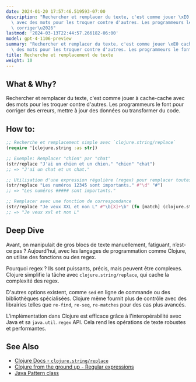 ```yaml
---
date: 2024-01-20 17:57:46.519593-07:00
description: "Rechercher et remplacer du texte, c'est comme jouer \xE0 cache-cache\
  \ avec des mots pour les troquer contre d'autres. Les programmeurs le font pour\
  \ corriger\u2026"
lastmod: '2024-03-13T22:44:57.266182-06:00'
model: gpt-4-1106-preview
summary: "Rechercher et remplacer du texte, c'est comme jouer \xE0 cache-cache avec\
  \ des mots pour les troquer contre d'autres. Les programmeurs le font pour corriger\u2026"
title: Recherche et remplacement de texte
weight: 10
---
```


## What & Why?
Rechercher et remplacer du texte, c'est comme jouer à cache-cache avec des mots pour les troquer contre d'autres. Les programmeurs le font pour corriger des erreurs, mettre à jour des données ou transformer du code.

## How to:
```Clojure
;; Recherche et remplacement simple avec `clojure.string/replace`
(require '[clojure.string :as str])

;; Exemple: Remplacer "chien" par "chat"
(str/replace "J'ai un chien et un chien." "chien" "chat")
;; => "J'ai un chat et un chat."

;; Utilisation d'une expression régulière (regex) pour remplacer toutes les occurrences d'une chiffre par un '#'
(str/replace "Les numéros 12345 sont importants." #"\d" "#")
;; => "Les numéros ##### sont importants."

;; Remplacer avec une fonction de correspondance
(str/replace "Je veux XXL et non L" #"\b[X]+\b" (fn [match] (clojure.string/lower-case match)))
;; => "Je veux xxl et non L"
```

## Deep Dive
Avant, on manipulait de gros blocs de texte manuellement, fatiguant, n’est-ce pas ? Aujourd'hui, avec les langages de programmation comme Clojure, on utilise des fonctions ou des regex. 

Pourquoi regex ? Ils sont puissants, précis, mais peuvent être complexes. Clojure simplifie la tâche avec `clojure.string/replace`, qui cache la complexité des regex.

D'autres options existent, comme `sed` en ligne de commande ou des bibliothèques spécialisées. Clojure même fournit plus de contrôle avec des librairies telles que `re-find`, `re-seq`, `re-matches` pour des cas plus avancés.

L'implémentation dans Clojure est efficace grâce à l'interopérabilité avec Java et sa `java.util.regex` API. Cela rend les opérations de texte robustes et performantes.

## See Also
- [Clojure Docs - `clojure.string/replace`](https://clojuredocs.org/clojure.string/replace)
- [Clojure from the ground up - Regular expressions](https://aphyr.com/posts/305-clojure-from-the-ground-up-regular-expressions)
- [Java Pattern class](https://docs.oracle.com/javase/8/docs/api/java/util/regex/Pattern.html)
